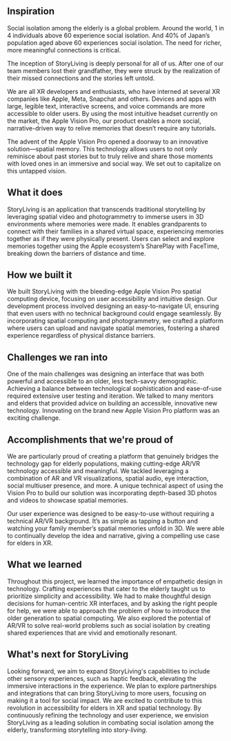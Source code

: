 ## Inspiration
Social isolation among the elderly is a global problem. Around the world, 1 in 4 individuals above 60 experience social isolation. And 40% of Japan’s population aged above 60 experiences social isolation. The need for richer, more meaningful connections is critical.

The inception of StoryLiving is deeply personal for all of us. After one of our team members lost their grandfather, they were struck by the realization of their missed connections and the stories left untold.

We are all XR developers and enthusiasts, who have interned at several XR companies like Apple, Meta, Snapchat and others. Devices and apps with large, legible text, interactive screens, and voice commands are more accessible to older users. By using the most intuitive headset currently on the market, the Apple Vision Pro, our product enables a more social, narrative-driven way to relive memories that doesn’t require any tutorials.

The advent of the Apple Vision Pro opened a doorway to an innovative solution—spatial memory. This technology allows users to not only reminisce about past stories but to truly relive and share those moments with loved ones in an immersive and social way. We set out to capitalize on this untapped vision.

## What it does
StoryLiving is an application that transcends traditional storytelling by leveraging spatial video and photogrammetry to immerse users in 3D environments where memories were made. It enables grandparents to connect with their families in a shared virtual space, experiencing memories together as if they were physically present. Users can select and explore memories together using the Apple ecosystem’s SharePlay with FaceTime, breaking down the barriers of distance and time.

## How we built it
We built StoryLiving with the bleeding-edge Apple Vision Pro spatial computing device, focusing on user accessibility and intuitive design. Our development process involved designing an easy-to-navigate UI, ensuring that even users with no technical background could engage seamlessly. By incorporating spatial computing and photogrammetry, we crafted a platform where users can upload and navigate spatial memories, fostering a shared experience regardless of physical distance barriers.

## Challenges we ran into
One of the main challenges was designing an interface that was both powerful and accessible to an older, less tech-savvy demographic. Achieving a balance between technological sophistication and ease-of-use required extensive user testing and iteration. We talked to many mentors and elders that provided advice on building an accessible, innovative new technology. Innovating on the brand new Apple Vision Pro platform was an exciting challenge.

## Accomplishments that we're proud of
We are particularly proud of creating a platform that genuinely bridges the technology gap for elderly populations, making cutting-edge AR/VR technology accessible and meaningful. We tackled leveraging a combination of AR and VR visualizations, spatial audio, eye interaction, social multiuser presence, and more. A unique technical aspect of using the Vision Pro to build our solution was incorporating depth-based 3D photos and videos to showcase spatial memories. 

Our user experience was designed to be easy-to-use without requiring a technical AR/VR background. It’s as simple as tapping a button and watching your family member’s spatial memories unfold in 3D. We were able to continually develop the idea and narrative, giving a compelling use case for elders in XR. 

## What we learned
Throughout this project, we learned the importance of empathetic design in technology. Crafting experiences that cater to the elderly taught us to prioritize simplicity and accessibility. We had to make thoughtful design decisions for human-centric XR interfaces, and by asking the right people for help, we were able to approach the problem of how to introduce the older generation to spatial computing. We also explored the potential of AR/VR to solve real-world problems such as social isolation by creating shared experiences that are vivid and emotionally resonant.

## What's next for StoryLiving
Looking forward, we aim to expand StoryLiving's capabilities to include other sensory experiences, such as haptic feedback, elevating the immersive interactions in the experience. We plan to explore partnerships and integrations that can bring StoryLiving to more users, focusing on making it a tool for social impact. We are excited to contribute to this revolution in accessibility for elders in XR and spatial technology. By continuously refining the technology and user experience, we envision StoryLiving as a leading solution in combating social isolation among the elderly, transforming storytelling into story-<em>living</em>.
